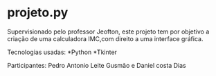# projeto.py

Supervisionado pelo professor Jeofton, este projeto tem por 
objetivo a criação de uma calculadora IMC,com direito a uma interface gráfica.

Tecnologias usadas:
*Python
*Tkinter

Participantes: Pedro Antonio Leite Gusmão e Daniel costa Dias
